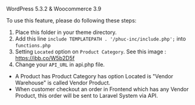 WordPress 5.3.2 & Woocommerce 3.9

To use this feature, please do following these steps:
1. Place this folder in your theme directory.
2. Add this line `include TEMPLATEPATH . '/phuc-inc/include.php';` into `functions.php`
3. Setting `Located` option on `Product Category`. See this image : https://ibb.co/W5b2D5f
4. Change your `API_URL` in api.php file.
- A Product has Product Category has option Located is "Vendor Warehouse" is called Vendor Product.
- When customer checkout an order in Frontend which has any Vendor Product, this order will be sent to Laravel System via API.


